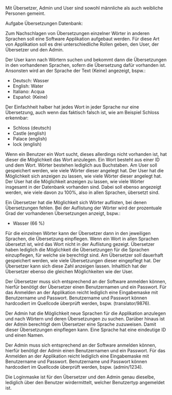 Mit Übersetzer, Admin und User sind sowohl männliche als auch weibliche Personen gemeint.

Aufgabe Übersetzungen Datenbank:

Zum Nachschlagen von Übersetzungen einzelner Wörter in anderen Sprachen soll eine Software Applikation aufgebaut werden.
Für diese Art von Applikation soll es drei unterschiedliche Rollen geben, den User, der Übersetzer und den Admin.

Der User kann nach Wörtern suchen und bekommt dann die Übersetzungen in den vorhandenen Sprachen, sofern die Übersetzung dafür vorhanden ist.
Ansonsten wird an der Sprache der Text (Keine) angezeigt, bspw.:

- Deutsch: Wasser
- English: Water
- Italiano: Acqua
- Español: (Keine)

Der Einfachheit halber hat jedes Wort in jeder Sprache nur eine Übersetzung, auch wenn das faktisch falsch ist, wie am Beispiel Schloss erkennbar:

- Schloss (deutsch)
- Castle (english)
- Palace (english)
- lock (english)

Wenn ein Benutzer ein Wort sucht, dieses allerdings nicht vorhanden ist, hat dieser die Möglichkeit das Wort anzulegen.
Ein Wort besteht aus einer ID und dem Wort. Wörter bestehen lediglich aus Buchstaben.  Am User soll gespeichert werden, wie viele Wörter dieser angelegt hat.
Der User hat die Möglichkeit sich anzeigen zu lassen, wie viele Wörter dieser angelegt hat.
Der User hat die Möglichkeit anzeigen zu lassen, wie viele Wörter insgesamt in der Datenbank vorhanden sind.
Dabei soll ebenso angezeigt werden, wie viele davon zu 100%, also in allen Sprachen, übersetzt sind.

Ein Übersetzer hat die Möglichkeit sich Wörter auflisten, bei denen Übersetzungen fehlen. Bei der Auflistung der Wörter wird der prozentuale Grad der vorhandenen Übersetzungen anzeigt, bspw.:

- Wasser (66 %)

Für die einzelnen Wörter kann der Übersetzer dann in den jeweiligen Sprachen, die Übersetzung einpflegen. Wenn ein Wort in allen Sprachen übersetzt ist, wird das Wort nicht in der Auflistung gezeigt.
Übersetzer haben lediglich die Möglichkeit die Übersetzungen für die Sprachen einzupflegen, für welche sie berechtigt sind.
Am Übersetzer soll dauerhaft gespeichert werden, wie viele Übersetzungen dieser eingepflegt hat. Der Übersetzer kann sich diese Zahl anzeigen lassen.
Inhaltlich hat der Übersetzer ebenso die gleichen Möglichkeiten wie der User.

Der Übersetzer muss sich entsprechend an der Software anmelden können, hierfür benötigt der Übersetzer einen Benutzernamen und ein Passwort.
Für das Anmelden an der Applikation reicht lediglich eine Eingabemaske mit  Benutzername und Passwort. Benutzername und Passwort können hardcodiert im Quellcode überprüft werden, bspw. (translator/9876).

Der Admin hat die Möglichkeit neue Sprachen für die Applikation anzulegen und nach Wörtern und deren Übersetzungen zu suchen.
Darüber hinaus ist der Admin berechtigt dem Übersetzer eine Sprache zuzuweisen. Damit dieser Übersetzungen einpflegen kann. Eine Sprache hat eine eindeutige ID und einen Namen.

Der Admin muss sich entsprechend an der Software anmelden können, hierfür benötigt der Admin einen Benutzernamen und ein Passwort.
Für das Anmelden an der Applikation reicht lediglich eine Eingabemaske mit  Benutzername und Passwort. Benutzername und Passwort können hardcodiert im Quellcode überprüft werden, bspw. (admin/1234).

Die Loginmaske ist für den Übersetzer und den Admin genau dieselbe, lediglich über den Benutzer wirdermittelt, welcher Benutzertyp angemeldet ist.

